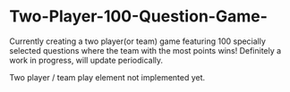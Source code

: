 # Two-Player-100-Question-Game-
Currently creating a two player(or team) game featuring 100 specially selected questions where the team with the most points wins!
Definitely a work in progress, will update periodically.

Two player / team play element not implemented yet.
